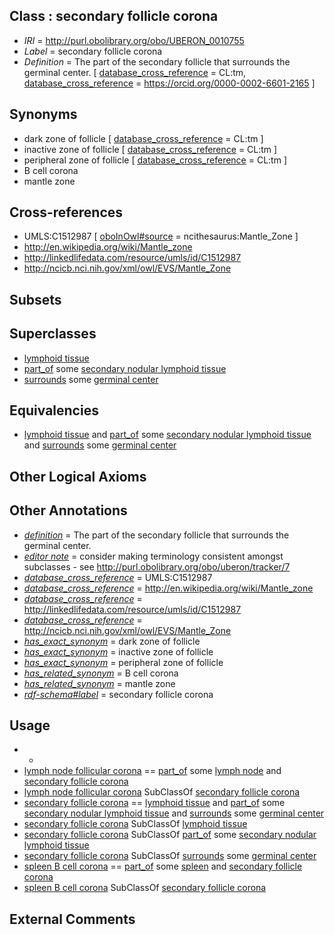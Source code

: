 
## Class : secondary follicle corona

 * *IRI* = http://purl.obolibrary.org/obo/UBERON_0010755
 * *Label* = secondary follicle corona
 * *Definition* = The part of the secondary follicle that surrounds the germinal center. [ [database_cross_reference](../../ef/oboInOwl#hasDbXref.md) = CL:tm, [database_cross_reference](../../ef/oboInOwl#hasDbXref.md) = https://orcid.org/0000-0002-6601-2165 ]

## Synonyms

 * dark zone of follicle [ [database_cross_reference](../../ef/oboInOwl#hasDbXref.md) = CL:tm ]
 * inactive zone of follicle [ [database_cross_reference](../../ef/oboInOwl#hasDbXref.md) = CL:tm ]
 * peripheral zone of follicle [ [database_cross_reference](../../ef/oboInOwl#hasDbXref.md) = CL:tm ]
 * B cell corona
 * mantle zone

## Cross-references

 * UMLS:C1512987 [ [oboInOwl#source](../../ce/oboInOwl#source.md) = ncithesaurus:Mantle_Zone ]
 * http://en.wikipedia.org/wiki/Mantle_zone
 * http://linkedlifedata.com/resource/umls/id/C1512987
 * http://ncicb.nci.nih.gov/xml/owl/EVS/Mantle_Zone

## Subsets


## Superclasses

 * [lymphoid tissue](../../UBERON/44/UBERON_0001744.md)
 * [part_of](../../BFO/50/BFO_0000050.md) some [secondary nodular lymphoid tissue](../../UBERON/45/UBERON_0001745.md)
 * [surrounds](../../RO/21/RO_0002221.md) some [germinal center](../../UBERON/54/UBERON_0010754.md)

## Equivalencies

 * [lymphoid tissue](../../UBERON/44/UBERON_0001744.md) and [part_of](../../BFO/50/BFO_0000050.md) some [secondary nodular lymphoid tissue](../../UBERON/45/UBERON_0001745.md) and [surrounds](../../RO/21/RO_0002221.md) some [germinal center](../../UBERON/54/UBERON_0010754.md)

## Other Logical Axioms


## Other Annotations

 * *[definition](../../IAO/15/IAO_0000115.md)* = The part of the secondary follicle that surrounds the germinal center.
 * *[editor note](../../IAO/16/IAO_0000116.md)* = consider making terminology consistent amongst subclasses - see http://purl.obolibrary.org/obo/uberon/tracker/7
 * *[database_cross_reference](../../ef/oboInOwl#hasDbXref.md)* = UMLS:C1512987
 * *[database_cross_reference](../../ef/oboInOwl#hasDbXref.md)* = http://en.wikipedia.org/wiki/Mantle_zone
 * *[database_cross_reference](../../ef/oboInOwl#hasDbXref.md)* = http://linkedlifedata.com/resource/umls/id/C1512987
 * *[database_cross_reference](../../ef/oboInOwl#hasDbXref.md)* = http://ncicb.nci.nih.gov/xml/owl/EVS/Mantle_Zone
 * *[has_exact_synonym](../../ym/oboInOwl#hasExactSynonym.md)* = dark zone of follicle
 * *[has_exact_synonym](../../ym/oboInOwl#hasExactSynonym.md)* = inactive zone of follicle
 * *[has_exact_synonym](../../ym/oboInOwl#hasExactSynonym.md)* = peripheral zone of follicle
 * *[has_related_synonym](../../ym/oboInOwl#hasRelatedSynonym.md)* = B cell corona
 * *[has_related_synonym](../../ym/oboInOwl#hasRelatedSynonym.md)* = mantle zone
 * *[rdf-schema#label](../../el/rdf-schema#label.md)* = secondary follicle corona

## Usage

 * -
 * [lymph node follicular corona](../../UBERON/20/UBERON_0010420.md) == [part_of](../../BFO/50/BFO_0000050.md) some [lymph node](../../UBERON/29/UBERON_0000029.md) and [secondary follicle corona](../../UBERON/55/UBERON_0010755.md)
 * [lymph node follicular corona](../../UBERON/20/UBERON_0010420.md) SubClassOf [secondary follicle corona](../../UBERON/55/UBERON_0010755.md)
 * [secondary follicle corona](../../UBERON/55/UBERON_0010755.md) == [lymphoid tissue](../../UBERON/44/UBERON_0001744.md) and [part_of](../../BFO/50/BFO_0000050.md) some [secondary nodular lymphoid tissue](../../UBERON/45/UBERON_0001745.md) and [surrounds](../../RO/21/RO_0002221.md) some [germinal center](../../UBERON/54/UBERON_0010754.md)
 * [secondary follicle corona](../../UBERON/55/UBERON_0010755.md) SubClassOf [lymphoid tissue](../../UBERON/44/UBERON_0001744.md)
 * [secondary follicle corona](../../UBERON/55/UBERON_0010755.md) SubClassOf [part_of](../../BFO/50/BFO_0000050.md) some [secondary nodular lymphoid tissue](../../UBERON/45/UBERON_0001745.md)
 * [secondary follicle corona](../../UBERON/55/UBERON_0010755.md) SubClassOf [surrounds](../../RO/21/RO_0002221.md) some [germinal center](../../UBERON/54/UBERON_0010754.md)
 * [spleen B cell corona](../../UBERON/21/UBERON_0010421.md) == [part_of](../../BFO/50/BFO_0000050.md) some [spleen](../../UBERON/06/UBERON_0002106.md) and [secondary follicle corona](../../UBERON/55/UBERON_0010755.md)
 * [spleen B cell corona](../../UBERON/21/UBERON_0010421.md) SubClassOf [secondary follicle corona](../../UBERON/55/UBERON_0010755.md)

## External Comments

